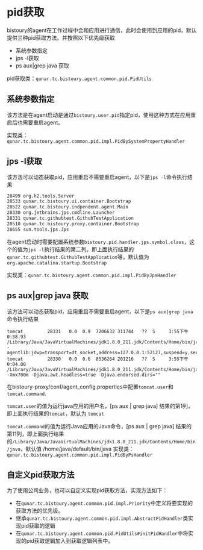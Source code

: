 # pid获取
bistoury的agent在工作过程中会和应用进行通信，此时会使用到应用的pid，默认提供三种pid获取方法。并按照以下优先级获取
- 系统参数指定
- jps -l获取
- ps aux|grep java 获取

pid获取类：`qunar.tc.bistoury.agent.common.pid.PidUtils`
## 系统参数指定
该方法是在agent启动是通过`bistoury.user.pid`指定pid，使用这种方式在应用重启后也需要重启agent。

实现类：`qunar.tc.bistoury.agent.common.pid.impl.PidBySystemPropertyHandler`
## jps -l获取
该方法可以动态获取pid，应用重启不需要重启agent，以下是`jps -l`命令执行结果
```bash
28499 org.h2.tools.Server
28533 qunar.tc.bistoury.ui.container.Bootstrap
28522 qunar.tc.bistoury.indpendent.agent.Main
28330 org.jetbrains.jps.cmdline.Launcher
28331 qunar.tc.githubtest.GithubTestApplication
28510 qunar.tc.bistoury.proxy.container.Bootstrap
28655 sun.tools.jps.Jps
```
在agent启动时需要配置系统参数`bistoury.pid.handler.jps.symbol.class`，这个的值为`jps -l`执行结果的第二列，即上面执行结果的`qunar.tc.githubtest.GithubTestApplication`等，默认值为`org.apache.catalina.startup.Bootstrap`

实现类：`qunar.tc.bistoury.agent.common.pid.impl.PidByJpsHandler`
## ps aux|grep java 获取
该方法可以动态获取pid，应用重启不需要重启agent，以下是`ps aux|grep java`命令执行结果
```
tomcat         28331   0.0  0.9  7206632 311744   ??  S     3:55下午   0:38.93 /Library/Java/JavaVirtualMachines/jdk1.8.0_211.jdk/Contents/Home/bin/java -agentlib:jdwp=transport=dt_socket,address=127.0.0.1:52127,suspend=y,server=n
tomcat         28330   0.0  0.6  8536264 201216   ??  S     3:55下午   0:04.00 /Library/Java/JavaVirtualMachines/jdk1.8.0_211.jdk/Contents/Home/bin/java -Xmx700m -Djava.awt.headless=true -Djava.endorsed.dirs="" 
```
在bistoury-proxy/conf/agent_config.properties中配置`tomcat.user`和`tomcat.command`.

`tomcat.user`的值为运行java应用的用户名，[ps aux | grep java] 结果的第1列，即上面执行结果的`tomcat`，默认为 `tomcat`

`tomcat.command`的值为运行Java应用的Java命令，[ps aux | grep java] 结果的第11列，即上面执行结果的`/Library/Java/JavaVirtualMachines/jdk1.8.0_211.jdk/Contents/Home/bin/java`，默认值 /home/java/default/bin/java
实现类：`qunar.tc.bistoury.agent.common.pid.impl.PidByPsHandler`

## 自定义pid获取方法
为了使用公司业务，也可以自定义实现pid获取方法，实现方法如下：
- 在`qunar.tc.bistoury.agent.common.pid.impl.Priority`中定义将要实现的获取方法的优先级。
- 继承`qunar.tc.bistoury.agent.common.pid.impl.AbstractPidHandler`类实现pid获取的逻辑
- 在`qunar.tc.bistoury.agent.common.pid.PidUtils#initPidHandler`中将实现的pid获取逻辑加入到获取逻辑列表中。

